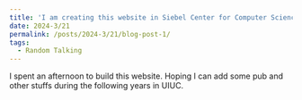 ```yaml
---
title: 'I am creating this website in Siebel Center for Computer Science'
date: 2024-3/21
permalink: /posts/2024-3/21/blog-post-1/
tags:
  - Random Talking
---
```


I spent an afternoon to build this website. Hoping I can add some pub and other stuffs during the following years in UIUC.


<!-- Headings are cool
======

You can have many headings
======

Aren't headings cool?
------ -->